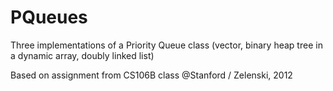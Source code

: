 # PQueues
Three implementations of a Priority Queue class (vector, binary heap tree in a dynamic array, doubly linked list)

Based on assignment from CS106B class @Stanford / Zelenski, 2012
